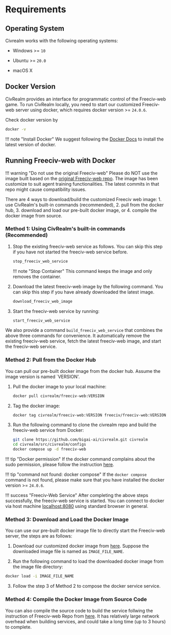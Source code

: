 # Requirements

## Operating System

Civrealm works with the following operating systems:

* Windows >= `10`

* Ubuntu >= `20.0`

* macOS X

## Docker Version

CivRealm provides an interface for programmatic control of the Freeciv-web game. To run CivRealm locally, you need to start our customized Freeciv-web server using docker, which requires docker version >= `24.0.6`.

Check docker version by

```bash
docker -v
```

!!! note "Install Docker"
    We suggest following the [Docker Docs](https://docs.docker.com/engine/install/) to install the latest version of docker.

## Running Freeciv-web with Docker

!!! warning "Do not use the original Freeciv-web"
    Please do NOT use the image built based on the [original Freeciv-web repo](https://github.com/freeciv/freeciv-web). The image has been customize to suit agent training functionalities. The latest commits in that repo might cause compatibility issues.

There are 4 ways to download/build the customized Freeciv web image: 1. use CivRealm's built-in commands (recommended), 2. pull from the docker hub, 3. download and load our pre-built docker image, or 4. compile the docker image from source.

### Method 1: Using CivRealm's built-in commands (**Recommended**)

1. Stop the existing freeciv-web service as follows. You can skip this step if you have not started the freeciv-web service before.

    ```bash
    stop_freeciv_web_service
    ```
    !!! note "Stop Container"
        This command keeps the image and only removes the container.

2. Download the latest freeciv-web image by the following command. You can skip this step if you have already downloaded the latest image.

    ```bash
    download_freeciv_web_image
    ```

3. Start the freeciv-web service by running:

    ```bash
    start_freeciv_web_service
    ```

We also provide a command `build_freeciv_web_service` that combines the above three commands for convenience. It automatically remove the existing freeciv-web service, fetch the latest freeciv-web image, and start the freeciv-web service.

### Method 2: Pull from the Docker Hub

You can pull our pre-built docker image from the docker hub. Assume the image version is named `VERSION'.

1. Pull the docker image to your local machine:

    ```bash
    docker pull civrealm/freeciv-web:VERSION
    ```

2. Tag the docker image:

    ```bash
    docker tag civrealm/freeciv-web:VERSION freeciv/freeciv-web:VERSION
    ```

3. Run the following command to clone the civrealm repo and build the
freeciv-web service from Docker:

    ```bash
    git clone https://github.com/bigai-ai/civrealm.git civrealm
    cd civrealm/src/civrealm/configs
    docker compose up -d freeciv-web
    ```

!!! tip "Docker permission"
    If the docker command complains about the sudo permission, please follow the instruction [here](https://askubuntu.com/questions/477551/how-can-i-use-docker-without-sudo).

!!! tip "command not found: docker compose"
    If the `docker compose` command is not found, please make sure that you have installed the docker version >= `24.0.6`.

!!! success "Freeciv-Web Service"
    After completing the above steps successfully, the freeciv-web service is started. You can connect to docker via host machine <a href="http://localhost:8080/">localhost:8080</a> using standard browser in general.

### Method 3: Download and Load the Docker Image

You can use our pre-built docker image file to directly start the Freeciv-web server, the steps are as follows:

1. Download our customized docker image from <a href="../releases/releases.html">here</a>. Suppose the downloaded image file is named as `IMAGE_FILE_NAME`.

2. Run the following command to load the downloaded docker image from the image file directory:

```bash
docker load -i IMAGE_FILE_NAME
```

3. Follow the step 3 of Method 2 to compose the docker service service.

### Method 4: Compile the Docker Image from Source Code

You can also compile the source code to build the service follwing the instruction of Freeciv-web Repo from <a href="../releases/releases.html">here</a>. It has relatively large network overhead when building services, and could take a long time (up to 3 hours) to complete.
